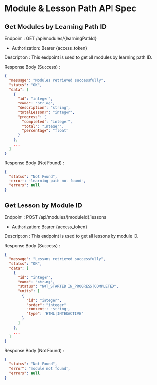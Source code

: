 # Module & Lesson Path API Spec

## Get Modules by Learning Path ID

Endpoint : GET /api/modules/{learningPathId}

- Authorization: Bearer {access_token}

Description : This endpoint is used to get all modules by learning path ID.

Response Body (Success) :

```json
{
  "message": "Modules retrieved successfully",
  "status": "OK",
  "data": [
    {
      "id": "integer",
      "name": "string",
      "description": "string",
      "totalLessons": "integer",
      "progress": {
        "completed": "integer",
        "total": "integer",
        "percentage": "float"
      }
    },
    ...
  ]
}
```

Response Body (Not Found) :

```json
{
  "status": "Not Found",
  "error": "learning path not found",
  "errors": null
}
```

## Get Lesson by Module ID

Endpoint : POST /api/modules/{moduleId}/lessons

- Authorization: Bearer {access_token}

Description : This endpoint is used to get all lessons by module ID.

Response Body (Success) :

```json
{
  "message": "Lessons retrieved successfully",
  "status": "OK",
  "data": [
    {
      "id": "integer",
      "name": "string",
      "status": "NOT_STARTED|IN_PROGRESS|COMPLETED",
      "units": [
        {
          "id": "integer",
          "order": "integer",
          "content": "string",
          "type": "HTML|INTERACTIVE"
        }
      ]
    },
    ...
  ]
}
```

Response Body (Not Found) :

```json
{
  "status": "Not Found",
  "error": "module not found",
  "errors": null
}
```
